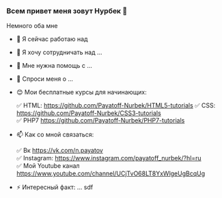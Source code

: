 ### Всем привет меня зовут Нурбек 👋

Немного оба мне
- 🔭 Я сейчас работаю над 
- 👯 Я хочу сотрудничать над  ...
- 🤔 Мне нужна помощь с ...
- 💬 Спроси меня о ...
- 😊 Мои бесплатные курсы для начинающих:

  ✅ HTML: https://github.com/Payatoff-Nurbek/HTML5-tutorials 
  ✅ CSS:  https://github.com/Payatoff-Nurbek/CSS3-tutorials  
  ✅ PHP7  https://github.com/Payatoff-Nurbek/PHP7-tutorials
- 📫 Как со мной связаться:

  ✅ Вк         https://vk.com/n.payatov  
  ✅ Instagram: https://www.instagram.com/payatoff_nurbek/?hl=ru    
  ✅ Мой Youtube канал  https://www.youtube.com/channel/UCjTvO68LT8YxWlgeUgBcqUg
- ⚡ Интересный факт: ...
sdf
